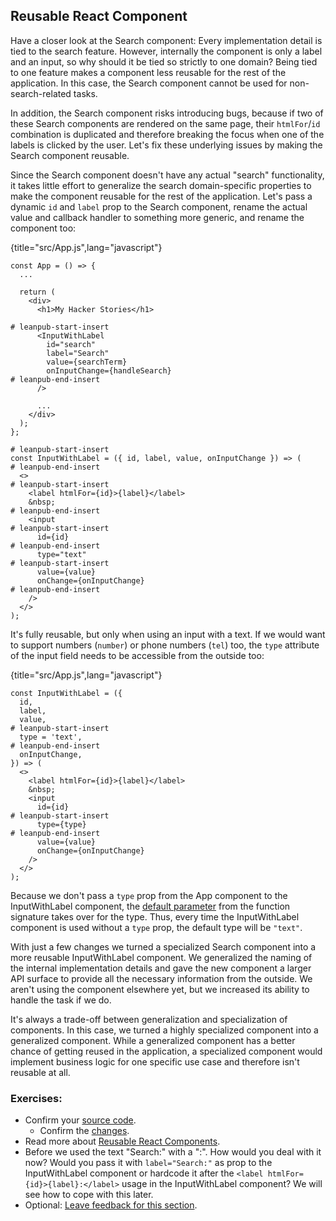 ## Reusable React Component

Have a closer look at the Search component: Every implementation detail is tied to the search feature. However, internally the component is only a label and an input, so why should it be tied so strictly to one domain? Being tied to one feature makes a component less reusable for the rest of the application. In this case, the Search component cannot be used for non-search-related tasks.

In addition, the Search component risks introducing bugs, because if two of these Search components are rendered on the same page, their `htmlFor`/`id` combination is duplicated and therefore breaking the focus when one of the labels is clicked by the user. Let's fix these underlying issues by making the Search component reusable.

Since the Search component doesn't have any actual "search" functionality, it takes little effort to generalize the search domain-specific properties to make the component reusable for the rest of the application. Let's pass a dynamic `id` and `label` prop to the Search component, rename the actual value and callback handler to something more generic, and rename the component too:

{title="src/App.js",lang="javascript"}
~~~~~~~
const App = () => {
  ...

  return (
    <div>
      <h1>My Hacker Stories</h1>

# leanpub-start-insert
      <InputWithLabel
        id="search"
        label="Search"
        value={searchTerm}
        onInputChange={handleSearch}
# leanpub-end-insert
      />

      ...
    </div>
  );
};

# leanpub-start-insert
const InputWithLabel = ({ id, label, value, onInputChange }) => (
# leanpub-end-insert
  <>
# leanpub-start-insert
    <label htmlFor={id}>{label}</label>
    &nbsp;
# leanpub-end-insert
    <input
# leanpub-start-insert
      id={id}
# leanpub-end-insert
      type="text"
# leanpub-start-insert
      value={value}
      onChange={onInputChange}
# leanpub-end-insert
    />
  </>
);
~~~~~~~

It's fully reusable, but only when using an input with a text. If we would want to support numbers (`number`) or phone numbers (`tel`) too, the `type` attribute of the input field needs to be accessible from the outside too:

{title="src/App.js",lang="javascript"}
~~~~~~~
const InputWithLabel = ({
  id,
  label,
  value,
# leanpub-start-insert
  type = 'text',
# leanpub-end-insert
  onInputChange,
}) => (
  <>
    <label htmlFor={id}>{label}</label>
    &nbsp;
    <input
      id={id}
# leanpub-start-insert
      type={type}
# leanpub-end-insert
      value={value}
      onChange={onInputChange}
    />
  </>
);
~~~~~~~

Because we don't pass a `type` prop from the App component to the InputWithLabel component, the [default parameter](https://mzl.la/3aUefkN) from the function signature takes over for the type. Thus, every time the InputWithLabel component is used without a `type` prop, the default type will be `"text"`.

With just a few changes we turned a specialized Search component into a more reusable InputWithLabel component. We generalized the naming of the internal implementation details and gave the new component a larger API surface to provide all the necessary information from the outside. We aren't using the component elsewhere yet, but we increased its ability to handle the task if we do.

It's always a trade-off between generalization and specialization of components. In this case, we turned a highly specialized component into a generalized component. While a generalized component has a better chance of getting reused in the application, a specialized component would implement business logic for one specific use case and therefore isn't reusable at all.

### Exercises:

* Confirm your [source code](https://bit.ly/3B0roTU).
  * Confirm the [changes](https://bit.ly/3C2DzAY).
* Read more about [Reusable React Components](https://www.robinwieruch.de/react-reusable-components/).
* Before we used the text "Search:" with a ":". How would you deal with it now? Would you pass it with `label="Search:"` as prop to the InputWithLabel component or hardcode it after the `<label htmlFor={id}>{label}:</label>` usage in the InputWithLabel component? We will see how to cope with this later.
* Optional: [Leave feedback for this section](https://forms.gle/76C3LvW3kHHwdhgq5).